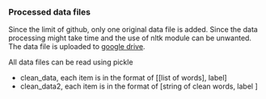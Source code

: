 ### Processed data files

Since the limit of github, only one original data file is added. Since the data processing might take time and the use 
of nltk module can be unwanted.
The data file is uploaded to [google drive](https://drive.google.com/drive/folders/0Bwz-gNlFG7V8Nnp1bERjUG9TcEE?usp=sharing).

All data files can be read using pickle
* clean_data, each item is in the format of [[list of words], label]
* clean_data2, each item is in the format of [string of clean words, label ]
